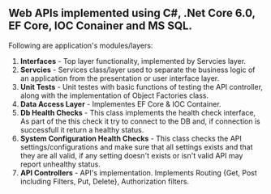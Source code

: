 Web APIs implemented using C#, .Net Core 6.0, EF Core, IOC Conainer and MS SQL.
----------
Following are application's modules/layers:
1. **Interfaces** - Top layer functionality, implemented by Servcies layer.
2. **Servcies** - Services class/layer used to separate the business logic of an application from the presentation or user interface layer.
3. **Unit Tests** - Unit testes with basic functions of testing the API controller, along with the implementation of Object Factories class.
4. **Data Access Layer** - Implementes EF Core & IOC Container.
5. **Db Health Checks** - This class implements the health check interface, As part of the this check it try to connect to the DB and, if connection is successfull it return a healthy status.
6. **System Configuration Health Checks** -  This class checks the API settings/configurations and make sure that all settings exists and that they are all valid, if any setting doesn't exists or isn't valid API may report unhealthy status.
7. **API Controllers** - API's implementation. Implements Routing {Get, Post including Filters, Put, Delete}, Authorization filters.
